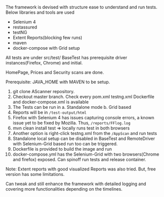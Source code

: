 The framework is devised with structure ease to understand and run tests.
Below libraries and tools are used
- Selenium 4
- restassured
- testNG
- Extent Reports(blocking few runs)
- maven 
- docker-compose with Grid setup

All tests are under src/test/
BaseTest has prerequisite driver instances(Firefox, Chrome) and initial.

HomePage, Prices and Security scans are done.

Prerequisite: JAVA_HOME with MAVEN to be setup.
1. git clone AScanner repository.
2. Checkout master branch.
   Check every pom.xml testng.xml Dockerfile and docker-compose.xml is available
3. The Tests can be run in
   a. Standalone mode
   b. Grid based
4. Reports will be in `/test-output/html`
5. Firefox with Selenium 4 has issues capturing console errors, a known issue yet to be fixed by Mozilla. 
   Thus, `/reports/FFlog.log`
6. mvn clean install test => locally runs test in both browsers
7. Another option is right-click testng.xml from the `/AppScan` and run tests
8. Standalone local setup can be disabled in BaseTest and RemoteDriver with 
   Selenium-Grid based run too can be triggered.
9. Dockerfile is provided to build the image and run
10. docker-compose.yml has the Selenium-Grid with two browsers(Chrome and firefox) exposed. 
   Can spinoff run tests and release container.
   
Note: Extent reports with good visualized Reports was also tried.
But, free version has some limitations.

Can tweak and still enhance the framework with detailed logging and covering more
functionalities depending on the timelines.   
